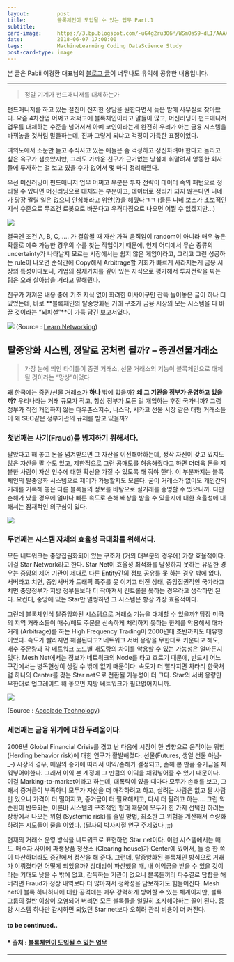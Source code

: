 ```yaml
---
layout:         post
title:          블록체인이 도입될 수 있는 업무 Part.1
subtitle:       
card-image:     https://3.bp.blogspot.com/-uG4g2ru306M/WSmOaS9-dLI/AAAAAAAAA3Q/b4BlZd8-qsgoFv4aW2wOEzOijxmQ7Pm2QCLcB/s1600/NYSE.JPG
date:           2018-06-07 17:00:00
tags:           MachineLearning Coding DataScience Study
post-card-type: image
---
```


본 글은 Pabii 이경환 대표님의 [블로그 글](https://pabii.co/blockchain-enabled-business/)이 너무나도 유익해 공유한 내용입니다.

---
> 정말 기계가 펀드매니저를 대체하는가

펀드매니저를 하고 있는 절친이 진지한 상담을 원한다면서 늦은 밤에 사무실로 찾아왔다. 요즘 4차산업 어쩌고 저쩌고에 블록체인이라고 말들이 많고, 머신러닝이 펀드매니저 업무를 대체하는 수준을 넘어서서 아예 코인이라는게 완전히 우리가 아는 금융 시스템을 바꿔놓을 것처럼 말들하는데, 진짜 그렇게 되냐고 걱정이 가득한 표정이었다.

여의도에서 소문만 듣고 주식사고 있는 애들은 좀 걱정하고 정신차려야 한다고 놀리고 싶은 욕구가 샘솟았지만, 그래도 가까운 친구가 근거없는 낭설에 휘말려서 엉뚱한 회사들에 투자하는 걸 보고 있을 수가 없어서 몇 마디 정리해줬다.

우선 머신러닝이 펀드매니저 업무 어쩌고 부분은 투자 전략이 데이터 속의 패턴으로 정리될 수 있다면 머신러닝으로 대체되는 부분이고, 데이터로 정리가 되지 않는다면 니네가 당장 짤릴 일은 없으니 안심해라고 위안(?)을 해줬다ㅋㅋ (물론 니네 보스가 초보적인 지식 수준으로 무조건 로봇으로 바꾼다고 우격다짐으로 나오면 어쩔 수 없겠지만…)

![](http://www.financialstandard.com.au/media/images/financialstandard/news_features/E8nOYE9J_high.png)

결국엔 조건 A, B, C,….. 가 결합될 때 자산 가격 움직임이 random이 아니라 매우 높은 확률로 예측 가능한 경우의 수를 찾는 작업이기 때문에, 언제 어디에서 무슨 종류의 uncertainty가 나타날지 모르는 시장에서는 쉽지 않은 게임이라고, 그리고 그런 성공하는 rule이 나오면 순식간에 Copy해서 Arbitrage할 기회가 빠르게 사라지는게 금융 시장의 특성이다보니, 기업의 잠재가치를 깊이 있는 지식으로 평가해서 투자전략을 짜는 팀은 오래 살아남을 거라고 말해줬다.

친구가 가져온 내용 중에 기초 지식 없이 화려한 미사어구만 잔뜩 늘어놓은 글이 하나 더 있었는데, 바로 **블록체인의 탈중앙화된 거래 구조가 금융 시장의 모든 시스템을 다 바꿀 것이라는 “뇌피셜”**이 가득 담긴 보고서였다.

![](https://pabii.co/wp-content/uploads/2018/05/network-topology.jpg)
(Source : [Learn Networking](http://learn-networking.com/network-design/a-guide-to-network-topology))

##  탈중앙화 시스템, 정말로 꿈처럼 될까? – 증권선물거래소

> 가장 눈에 띄인 타이틀이 증권 거래소, 선물 거래소의 기능이 블록체인으로 대체될 것이라는 “망상”이었다

왜 한국에는 증권/선물 거래소가 **하나** 밖에 없을까? **왜 그 기관을 정부가 운영하고 있을까?** 우리나라는 거래 규모가 작고, 항상 정부가 모든 걸 개입하는 후진 국가니까? 그럼 정부가 직접 개입하지 않는 다우존스지수, 나스닥, 시카고 선물 시장 같은 대형 거래소들이 왜 SEC같은 정부기관의 규제를 받고 있을까?

### 첫번째는 사기(Fraud)를 방지하기 위해서다.
팔았다고 해 놓고 돈을 넘겨받으면 그 자산을 이전해야하는데, 정작 자신이 갖고 있지도 않은 자산을 팔 수도 있고, 제한적으로 그런 공매도를 허용해줬다고 하면 더더욱 돈을 지불한 사람이 자산 인수에 대한 확신을 가질 수 있도록 해 줘야 한다. 이 부분까지는 블록체인의 탈중앙화 시스템으로 제어가 가능할지도 모른다. 굳이 거래소가 없어도 개인간의 거래를 기록해 놓은 다른 블록들의 정보를 바탕으로 실거래를 증명할 수 있으니까. 다만 손해가 났을 경우에 얼마나 빠른 속도로 손해 배상을 받을 수 있을지에 대한 효율성에 대해서는 잠재적인 의구심이 있다.

![](https://3.bp.blogspot.com/-uG4g2ru306M/WSmOaS9-dLI/AAAAAAAAA3Q/b4BlZd8-qsgoFv4aW2wOEzOijxmQ7Pm2QCLcB/s1600/NYSE.JPG)

### 두번째는 시스템 자체의 효율성 극대화를 위해서다.
모든 네트워크는 중앙집권화되어 있는 구조가 (거의 대부분의 경우에) 가장 효율적이다. 이걸 Star Network라고 한다. Star Net이 효율성 최적화를 달성하지 못하는 유일한 경우는 중앙의 제어 기관이 제대로 다른 Entity간의 정보 공유를 못 하는 경우 밖에 없다. 서버라고 치면, 중앙서버가 트래픽 폭주를 못 이기고 터진 상태, 중앙집권적인 국가라고 치면 중앙정부가 지방 정부들보다 더 작아져서 컨트롤을 못하는 경우라고 생각하면 된다. 요컨대, 중앙에 있는 Star만 멀쩡하면 그 시스템은 항상 가장 효율적이다.

그런데 블록체인식 탈중앙화된 시스템으로 거래소 기능을 대체할 수 있을까? 당장 미국의 지역 거래소들이 매수/매도 주문을 신속하게 처리하지 못하는 한계를 악용해서 대차거래 (Arbitrage)를 하는 High Frequency Trading이 2000년대 초반까지도 대유행이었다. 속도가 빨라지면 해결된다고? 네트워크 서버 용량을 무한대로 키운다고 해도, 매수 주문량과 각 네트워크 노드별 매도량의 차이를 악용할 수 있는 가능성은 얼마든지 있다. Mesh Net에서는 정보가 네트워크의 Node를 타고 흐르기 때문에, 반드시 어느 구간에서는 병목현상이 생길 수 밖에 없기 때문이다. 속도가 더 빨라지면 차라리 한국처럼 하나의 Center를 갖는 Star net으로 전환될 가능성이 더 크다. Star의 서버 용량만 무한대로 업그레이드 해 놓으면 지방 네트워크가 필요없어지니까.

![](https://pabii.co/wp-content/uploads/2018/05/High-Frequency-Trading-Diagram-768x486.jpg)

(Source : [Accolade Technology](https://accoladetechnology.com/portfolio-item/high-frequency-trading-latency-measurement/))

### 세번째는 금융 위기에 대한 두려움이다.
2008년 Global Financial Crisis를 겪고 난 다음에 시장이 한 방향으로 움직이는 위험 (Herding behavior risk)에 대한 연구가 활발해졌다. 선물(Futures, 생일 선물 아님-_-) 시장의 경우, 매일의 종가에 따라서 이익/손해가 결정되고, 손해 본 만큼 증거금을 채워넣어야한다. 그래서 이익 본 계정에 그 만큼의 이익을 채워넣어줄 수 있기 때문이다. 이걸 Marking-to-market이라고 하는데, 대폭락이 있을 때마다 모두가 손해를 보고, 그래서 증거금이 부족하니 모두가 자산을 더 매각하려고 하고, 살려는 사람은 없고 팔 사람만 있으니 가격이 더 떨어지고, 증거금이 더 필요해지고, 다시 더 팔려고 하는…. 그런 악순환이 반복되는, 이른바 시스템의 구조적인 형태 때문에 모두가 한 가지 선택만 하려는 상황에서 나오는 위험 (Systemic risk)를 줄일 방법, 최소한 그 위험을 계산해서 수량화하려는 시도들이 줄을 이었다. (필자의 박사시절 연구 주제였다 ;;;)

현재의 거래소 운영 방식을 네트워크로 표현하면 Star net이다. 이런 시스템에서는 매도-매수자 사이에 파생상품 청산소 (Clearing house)가 Center에 있어서, 둘 중 한 쪽이 파산하더라도 중간에서 정산을 해 준다. 그런데, 탈중앙화된 블록체인 방식으로 거래가 이뤄졌다면 어떻게 되었을까? 상대방이 파산했을 때, 내 이익금을 받을 수 있을 것이라는 기대도 낮을 수 밖에 없고, 감독하는 기관이 없으니 블록들끼리 다수결로 담합을 해버리면 Fraud가 정상 내역보다 더 많아져서 정확성을 담보하기도 힘들어진다. Mesh net이 블록 하나하나에 대한 공격에는 매우 강력하게 방어할 수 있는 체계이지만, 블록 그룹의 절반 이상이 오염되어 버리면 모든 블록들을 일일히 조사해야하는 꼴이 된다. 중앙 시스템 하나만 감시하면 되었던 Star net보다 오히려 관리 비용이 더 커진다.

#### to be continued..
#### * 출처 : [블록체인이 도입될 수 있는 업무](https://pabii.co/blockchain-enabled-business/)

---